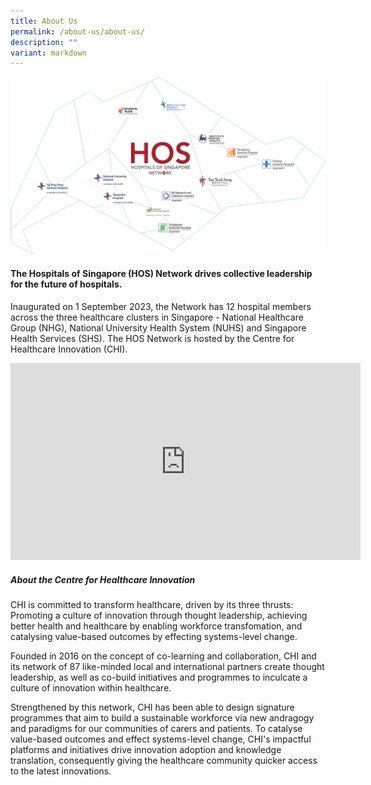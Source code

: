 ```yaml
---
title: About Us
permalink: /about-us/about-us/
description: ""
variant: markdown
---
```

![](/images/MicrosoftTeams_image__9_.png)

#### The Hospitals of Singapore (HOS) Network drives collective leadership for the future of hospitals. 

Inaugurated on 1 September 2023, the Network has 12 hospital members across the three healthcare clusters in Singapore - National Healthcare Group (NHG), National University Health System (NUHS) and Singapore Health Services (SHS). The HOS Network is hosted by the Centre for Healthcare Innovation (CHI). 
 
<div class="bp-youtube">  
<iframe allowfullscreen="" allow="accelerometer; autoplay; clipboard-write; encrypted-media; gyroscope; picture-in-picture; web-share" frameborder="0" title="YouTube video player" src="https://www.youtube.com/embed/pxVvtcuh_bc?si=RiVZr5yIjj3FpdIs" height="315" width="560"></iframe>
</div>


##### About the Centre for Healthcare Innovation

CHI is committed to transform healthcare, driven by its three thrusts: Promoting a culture of innovation through thought leadership, achieving better health and healthcare by enabling workforce transfomation, and catalysing value-based outcomes by effecting systems-level change.

Founded in 2016 on the concept of co-learning and collaboration, CHI and its network of 87 like-minded local and international partners create thought leadership, as well as co-build initiatives and programmes to inculcate a culture of innovation within healthcare.

Strengthened by this network, CHI has been able to design signature programmes that aim to build a sustainable workforce via new andragogy and paradigms for our communities of carers and patients. To catalyse value-based outcomes and effect systems-level change, CHI's impactful platforms and initiatives drive innovation adoption and knowledge translation, consequently giving the healthcare community quicker access to the latest innovations.